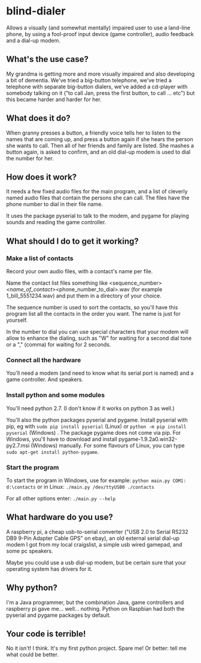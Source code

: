 # blind-dialer
Allows a visually (and somewhat mentally) impaired user to use a land-line phone, by using a fool-proof input device (game controller), audio feedback and a dial-up modem.

## What's the use case?
My grandma is getting more and more visually impaired and also developing a bit of dementia. We've tried a big-button telephone, we've tried a telephone with separate big-button dialers, we've added a cd-player with somebody talking on it ("to call Jan, press the first button, to call ... etc") but this became harder and harder for her.

## What does it do?
When granny presses a button, a friendly voice tells her to listen to the names that are coming up, and press a button again if she hears the person she wants to call. Then all of her friends and family are listed. She mashes a button again, is asked to confirm, and an old dial-up modem is used to dial the number for her.

## How does it work?
It needs a few fixed audio files for the main program, and a list of
cleverly named audio files that contain the persons she can call. The
files have the phone number to dial in their file name.

It uses the package pyserial to talk to the modem, and pygame for playing
sounds and reading the game controller.

## What should I do to get it working?
### Make a list of contacts
Record your own audio files, with a contact's name per file.

Name the contact list files something like
<sequence_number>_<name_of_contact>_<phone_number_to_dial>.wav
(for example 1_bill_5551234.wav)
and put them in a directory of your choice.

The sequence number is used to sort the contacts, so you'll have this
program list all the contacts in the order you want.
The name is just for yourself.

In the number to dial you can use special characters that your modem
will allow to enhance the dialing, such as "W" for waiting for a second
dial tone or a "," (comma) for waiting for 2 seconds.

### Connect all the hardware
You'll need a modem (and need to know what its serial port is named)
and a game controller. And speakers.

### Install python and some modules
You'll need python 2.7. (I don't know if it works on python 3 as well.)

You'll also the python packages pyserial and pygame.
Install pyserial with pip, eg with
```sudo pip install pyserial``` (Linux)
or
```python -m pip install pyserial``` (Windows)
.
The package pygame does not come via pip.
For Windows, you'll have to download and install
pygame-1.9.2a0.win32-py2.7.msi (Windows) manually.
For some flavours of Linux, you can type ```sudo apt-get install python-pygame```.

### Start the program
To start the program in Windows, use for example:
```python main.py COM1: d:\contacts```
or in Linux:
```./main.py /dev/ttyUSB0 ./contacts```

For all other options enter:
```./main.py --help```

## What hardware do you use?
A raspberry pi, a cheap usb-to-serial converter ("USB 2.0 to Serial RS232 DB9 9-Pin Adapter Cable GPS" on ebay), an old external serial dial-up modem I got from my local craigslist, a simple usb wired gamepad, and some pc speakers.

Maybe you could use a usb dial-up modem, but be certain sure that your operating system has drivers for it.

## Why python?
I'm a Java programmer, but the combination Java, game controllers and raspberry pi gave me... well... nothing. Python on Raspbian had both the pyserial and pygame packages by default.

## Your code is terrible!
No it isn't! I think. It's my first python project. Spare me! Or better: tell me what could be better.
